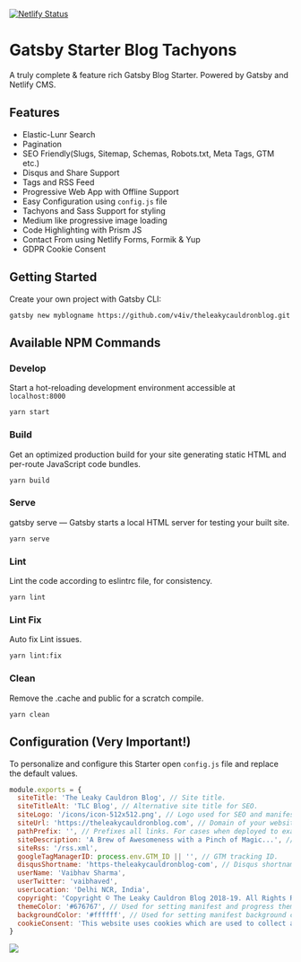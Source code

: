 [![Netlify Status](https://api.netlify.com/api/v1/badges/e87569d9-1f7b-4ca2-941b-6d5081d976c1/deploy-status)](https://app.netlify.com/sites/theleakycauldronblog/deploys)

# Gatsby Starter Blog Tachyons

A truly complete & feature rich Gatsby Blog Starter. Powered by Gatsby and Netlify CMS.

## Features

* Elastic-Lunr Search
* Pagination
* SEO Friendly(Slugs, Sitemap, Schemas, Robots.txt, Meta Tags, GTM etc.)
* Disqus and Share Support
* Tags and RSS Feed
* Progressive Web App with Offline Support
* Easy Configuration using `config.js` file
* Tachyons and Sass Support for styling
* Medium like progressive image loading
* Code Highlighting with Prism JS
* Contact From using Netlify Forms, Formik & Yup
* GDPR Cookie Consent

## Getting Started
Create your own project with Gatsby CLI:

```shell
gatsby new myblogname https://github.com/v4iv/theleakycauldronblog.git 
```
## Available NPM Commands

### Develop

Start a hot-reloading development environment accessible at `localhost:8000`

```shell
yarn start
```

### Build

Get an optimized production build for your site generating static HTML and per-route JavaScript code bundles.

```shell
yarn build
```

### Serve

gatsby serve — Gatsby starts a local HTML server for testing your built site.

```shell
yarn serve
```

### Lint

Lint the code according to eslintrc file, for consistency.

```shell
yarn lint
```

### Lint Fix

Auto fix Lint issues.

```shell
yarn lint:fix
```

### Clean

Remove the .cache and public for a scratch compile.

```shell
yarn clean
```

## Configuration (Very Important!)

To personalize and configure this Starter open `config.js` file and replace the default values.

```javascript
module.exports = {
  siteTitle: 'The Leaky Cauldron Blog', // Site title.
  siteTitleAlt: 'TLC Blog', // Alternative site title for SEO.
  siteLogo: '/icons/icon-512x512.png', // Logo used for SEO and manifest.
  siteUrl: 'https://theleakycauldronblog.com', // Domain of your website without pathPrefix.
  pathPrefix: '', // Prefixes all links. For cases when deployed to example.github.io/gatsby-starter-business/.
  siteDescription: 'A Brew of Awesomeness with a Pinch of Magic...', // Website description used for RSS feeds/meta description tag.
  siteRss: '/rss.xml',
  googleTagManagerID: process.env.GTM_ID || '', // GTM tracking ID.
  disqusShortname: 'https-theleakycauldronblog-com', // Disqus shortname.
  userName: 'Vaibhav Sharma',
  userTwitter: 'vaibhaved',
  userLocation: 'Delhi NCR, India',
  copyright: 'Copyright © The Leaky Cauldron Blog 2018-19. All Rights Reserved.', // Copyright string for the footer of the website and RSS feed.
  themeColor: '#676767', // Used for setting manifest and progress theme colors.
  backgroundColor: '#ffffff', // Used for setting manifest background color.
  cookieConsent: 'This website uses cookies which are used to collect anonymous information to improve your browsing experience and for analytics and metrics.',
}
```

<a href="https://www.netlify.com">
  <img src="https://www.netlify.com/img/global/badges/netlify-dark.svg"/>
</a>
